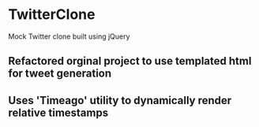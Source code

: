 # TwitterClone
Mock Twitter clone built using jQuery

## Refactored orginal project to use templated html for tweet generation
## Uses 'Timeago' utility to dynamically render relative timestamps
